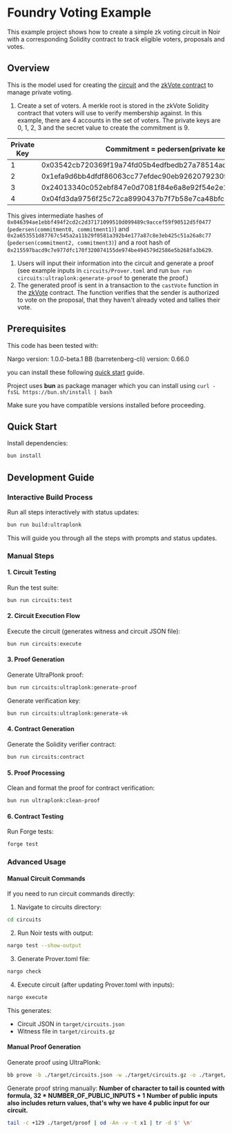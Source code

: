 # Foundry Voting Example

This example project shows how to create a simple zk voting circuit in Noir with a corresponding Solidity contract to track eligible voters, proposals and votes.

## Overview

This is the model used for creating the [circuit](circuits/src/main.nr) and the [zkVote contract](contracts/zkVote.sol) to manage private voting.

1. Create a set of voters. A merkle root is stored in the zkVote Solidity contract that voters will use to verify membership against. In this example, there are 4 accounts in the set of voters. The private keys are 0, 1, 2, 3 and the secret value to create the commitment is 9.

| Private Key | Commitment = pedersen(private key, secret)                         |
| ----------- | ------------------------------------------------------------------ |
| 1           | 0x03542cb720369f19a74fd05b4edfbedb27a78514ad3283f1b3270a1656cced8e |
| 2           | 0x1efa9d6bb4dfdf86063cc77efdec90eb9262079230f1898049efad264835b6c8 |
| 3           | 0x24013340c052ebf847e0d7081f84e6a8e92f54e2e1726a1e559ac46a8f242007 |
| 4           | 0x04fd3da9756f25c72ca8990437b7f7b58e7ca48bfc21e65e7978320db8b1e5c5 |

This gives intermediate hashes of `0x046394ae1ebbf494f2cd2c2d37171099510d099489c9accef59f90512d5f0477` (`pedersen(commitment0, commitment1)`) and `0x2a653551d87767c545a2a11b29f0581a392b4e177a87c8e3eb425c51a26a8c77` (`pedersen(commitment2, commitment3)`) and a root hash of `0x215597bacd9c7e977dfc170f320074155de974be494579d2586e5b268fa3b629`.

1. Users will input their information into the circuit and generate a proof (see example inputs in `circuits/Prover.toml` and run `bun run circuits:ultraplonk:generate-proof` to generate the proof.)
2. The generated proof is sent in a transaction to the `castVote` function in the [zkVote](./contracts/zkVote.sol) contract. The function verifies that the sender is authorized to vote on the proposal, that they haven't already voted and tallies their vote.

## Prerequisites
This code has been tested with:

Nargo version: 1.0.0-beta.1
BB (barretenberg-cli) version: 0.66.0

you can install these following [quick start](https://noir-lang.org/docs/getting_started/quick_start) guide.

Project uses **bun** as package manager which you can install using ```curl -fsSL https://bun.sh/install | bash```

Make sure you have compatible versions installed before proceeding.

## Quick Start


Install dependencies:
```bash
bun install
```

## Development Guide

### Interactive Build Process

Run all steps interactively with status updates:
```bash
bun run build:ultraplonk
```

This will guide you through all the steps with prompts and status updates.

### Manual Steps

#### 1. Circuit Testing

Run the test suite:
```bash
bun run circuits:test
```

#### 2. Circuit Execution Flow

Execute the circuit (generates witness and circuit JSON file):
```bash
bun run circuits:execute
```

#### 3. Proof Generation

Generate UltraPlonk proof:
```bash
bun run circuits:ultraplonk:generate-proof
```

Generate verification key:
```bash
bun run circuits:ultraplonk:generate-vk
```

#### 4. Contract Generation

Generate the Solidity verifier contract:
```bash
bun run circuits:contract
```

#### 5. Proof Processing

Clean and format the proof for contract verification:
```bash
bun run ultraplonk:clean-proof
```

#### 6. Contract Testing

Run Forge tests:
```bash
forge test
```

### Advanced Usage

#### Manual Circuit Commands

If you need to run circuit commands directly:

1. Navigate to circuits directory:
```bash
cd circuits
```

2. Run Noir tests with output:
```bash
nargo test --show-output
```

3. Generate Prover.toml file:
```bash
nargo check
```

4. Execute circuit (after updating Prover.toml with inputs):
```bash
nargo execute
```
This generates:
- Circuit JSON in `target/circuits.json`
- Witness file in `target/circuits.gz`

#### Manual Proof Generation

Generate proof using UltraPlonk:
```bash
bb prove -b ./target/circuits.json -w ./target/circuits.gz -o ./target/proof
```

Generate proof string manually:
**Number of character to tail is counted with formula, 32 * NUMBER_OF_PUBLIC_INPUTS + 1**
**Number of public inputs also includes return values, that's why we have 4 public input for our circuit.**
```bash
tail -c +129 ./target/proof | od -An -v -t x1 | tr -d $' \n'
```
